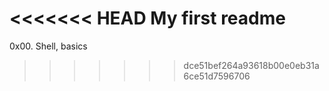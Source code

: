 <<<<<<< HEAD
My first readme
=======
0x00. Shell, basics
>>>>>>> dce51bef264a93618b00e0eb31a6ce51d7596706
